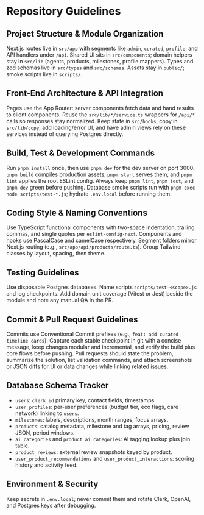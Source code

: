 # Repository Guidelines

## Project Structure & Module Organization
Next.js routes live in `src/app` with segments like `admin`, `curated`, `profile`, and API handlers under `/api`. Shared UI sits in `src/components`; domain helpers stay in `src/lib` (agents, products, milestones, profile mappers). Types and zod schemas live in `src/types` and `src/schemas`. Assets stay in `public/`; smoke scripts live in `scripts/`.

## Front-End Architecture & API Integration
Pages use the App Router: server components fetch data and hand results to client components. Reuse the `src/lib/*/service.ts` wrappers for `/api/*` calls so responses stay normalized. Keep state in `src/hooks`, copy in `src/lib/copy`, add loading/error UI, and have admin views rely on these services instead of querying Postgres directly.

## Build, Test & Development Commands
Run `pnpm install` once, then use `pnpm dev` for the dev server on port 3000. `pnpm build` compiles production assets, `pnpm start` serves them, and `pnpm lint` applies the root ESLint config. Always keep `pnpm lint`, `pnpm test`, and `pnpm dev` green before pushing. Database smoke scripts run with `pnpm exec node scripts/test-*.js`; hydrate `.env.local` before running them.

## Coding Style & Naming Conventions
Use TypeScript functional components with two-space indentation, trailing commas, and single quotes per `eslint-config-next`. Components and hooks use PascalCase and camelCase respectively. Segment folders mirror Next.js routing (e.g., `src/app/api/products/route.ts`). Group Tailwind classes by layout, spacing, then theme.

## Testing Guidelines
Use disposable Postgres databases. Name scripts `scripts/test-<scope>.js` and log checkpoints. Add domain unit coverage (Vitest or Jest) beside the module and note any manual QA in the PR.

## Commit & Pull Request Guidelines
Commits use Conventional Commit prefixes (e.g., `feat: add curated timeline cards`). Capture each stable checkpoint in git with a concise message, keep changes modular and incremental, and verify the build plus core flows before pushing. Pull requests should state the problem, summarize the solution, list validation commands, and attach screenshots or JSON diffs for UI or data changes while linking related issues.

## Database Schema Tracker
- `users`: `clerk_id` primary key, contact fields, timestamps.
- `user_profiles`: per-user preferences (budget tier, eco flags, care network) linking to `users`.
- `milestones`: labels, descriptions, month ranges, focus arrays.
- `products`: catalog metadata, milestone and tag arrays, pricing, review JSON, period windows.
- `ai_categories` and `product_ai_categories`: AI tagging lookup plus join table.
- `product_reviews`: external review snapshots keyed by product.
- `user_product_recommendations` and `user_product_interactions`: scoring history and activity feed.

## Environment & Security
Keep secrets in `.env.local`; never commit them and rotate Clerk, OpenAI, and Postgres keys after debugging.
